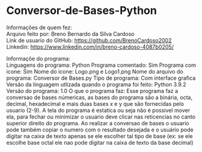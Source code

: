 # Conversor-de-Bases-Python  
Informações de quem fez:  
  Arquivo feito por: Breno Bernardo da Silva Cardoso  
  Link de usuario do GitHub: https://github.com/BrenoCardoso2002  
  Linkedin: https://www.linkedin.com/in/breno-cardoso-4087b0205/  

Informaçõe do programa:  
  Linguagens do programa: Python
  Programa comentado: Sim
  Programa com icone: Sim
  Nome do icone: Logo.png e Logo1.png
  Nome do arquivo do programa: Conversor de Bases.py
  Tipo de programa: Com interface grafica
  Versão da linguagem utlizada quando o programa foi feito: Python 3.9.2
  Versão do programa: 1.0
  O que o programa faz: Esse programa faz a conversao de bases númericas, as bases do programa são a binária, octa, decimal, hexadecimal e mais duas bases x e y que são fornecidas pelo usuario (2-9). A tela do programa é estatica ou seja não é possivel mover ela, para fechar ou minimizar o usuario deve clicar nas reticencias no canto superior direito do programa. Ao realizar a conversao de bases o usuario pode também copiar o numero com o resultado desejada e o usuário pode digitar na caixa de texto apenas se ele escolher tal tipo de base (ex: se ele escolhe base octal ele nao pode digitar na caixa de texto da base decimal)
